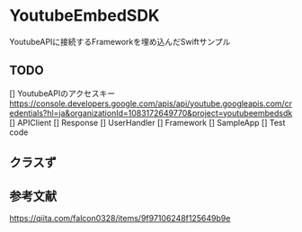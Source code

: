 # YoutubeEmbedSDK
YoutubeAPIに接続するFrameworkを埋め込んだSwiftサンプル

## TODO
[] YoutubeAPIのアクセスキー
https://console.developers.google.com/apis/api/youtube.googleapis.com/credentials?hl=ja&organizationId=1083172649770&project=youtubeembedsdk
[] APIClient
[] Response
[] UserHandler
[] Framework
[] SampleApp
[] Test code

## クラスず



## 参考文献
https://qiita.com/falcon0328/items/9f97106248f125649b9e
